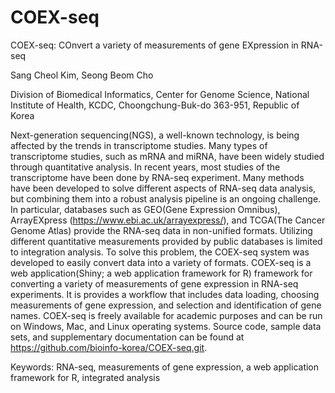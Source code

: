 # COEX-seq
COEX-seq: COnvert a variety of measurements of gene EXpression in RNA-seq

Sang Cheol Kim, Seong Beom Cho

Division of Biomedical Informatics, Center for Genome Science, National Institute of Health, KCDC, Choongchung-Buk-do 363-951, Republic of Korea

Next-generation sequencing(NGS), a well-known technology, is being affected by the trends in transcriptome studies. Many types of transcriptome studies, such as mRNA and miRNA, have been widely studied through quantitative analysis. In recent years, most studies of the transcriptome have been done by RNA-seq experiment. Many methods have been developed to solve different aspects of RNA-seq data analysis, but combining them into a robust analysis pipeline is an ongoing challenge. In particular, databases such as GEO(Gene Expression Omnibus), ArrayEXpress (https://www.ebi.ac.uk/arrayexpress/), and TCGA(The Cancer Genome Atlas)  provide the RNA-seq data in non-unified formats. Utilizing different quantitative measurements provided by public databases is limited to integration analysis. To solve this problem, the COEX-seq system was developed to easily convert data into a variety of formats. COEX-seq is a web application(Shiny; a web application framework for R) framework for converting a variety of measurements of gene expression in RNA-seq experiments. It is provides a workflow that includes data loading, choosing measurements of gene expression, and selection and identification of gene names. COEX-seq is freely available for academic purposes and can be run on Windows, Mac, and Linux operating systems. Source code, sample data sets, and supplementary documentation can be found at https://github.com/bioinfo-korea/COEX-seq.git.

Keywords: RNA-seq, measurements of gene expression, a web application framework for R, integrated analysis
